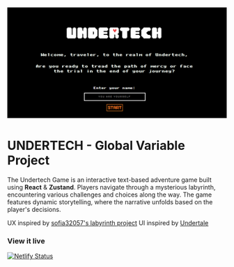 <h1 align="center">
  <a href="">
    <img src="./src/assets/preview.png" alt="Project Preview">
  </a>
</h1>

# UNDERTECH - Global Variable Project

The Undertech Game is an interactive text-based adventure game built using **React** & **Zustand**. Players navigate through a mysterious labyrinth, encountering various challenges and choices along the way. The game features dynamic storytelling, where the narrative unfolds based on the player's decisions.

UX inspired by [sofia32057's labyrinth project](https://github.com/sofia32057/project-labyrinth-zustand-vite/tree/main)
UI inspired by [Undertale](https://undertale.com/)

### View it live

[![Netlify Status](https://api.netlify.com/api/v1/badges/2966b466-f994-4e51-b590-c435a8f68ca3/deploy-status)](https://app.netlify.com/sites/yifan-undertech-game/deploys)
